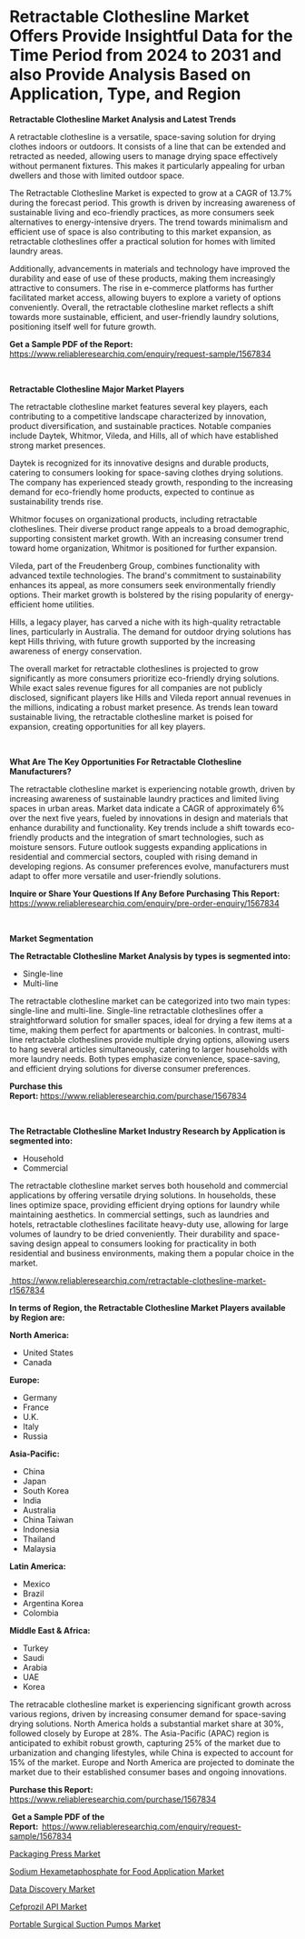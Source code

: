 <p><h1>Retractable Clothesline Market Offers Provide Insightful Data for the Time Period from 2024 to 2031 and also Provide Analysis Based on Application, Type, and Region</h1></p><p><strong>Retractable Clothesline Market Analysis and Latest Trends</strong></p>
<p><p>A retractable clothesline is a versatile, space-saving solution for drying clothes indoors or outdoors. It consists of a line that can be extended and retracted as needed, allowing users to manage drying space effectively without permanent fixtures. This makes it particularly appealing for urban dwellers and those with limited outdoor space.</p><p>The Retractable Clothesline Market is expected to grow at a CAGR of 13.7% during the forecast period. This growth is driven by increasing awareness of sustainable living and eco-friendly practices, as more consumers seek alternatives to energy-intensive dryers. The trend towards minimalism and efficient use of space is also contributing to this market expansion, as retractable clotheslines offer a practical solution for homes with limited laundry areas.</p><p>Additionally, advancements in materials and technology have improved the durability and ease of use of these products, making them increasingly attractive to consumers. The rise in e-commerce platforms has further facilitated market access, allowing buyers to explore a variety of options conveniently. Overall, the retractable clothesline market reflects a shift towards more sustainable, efficient, and user-friendly laundry solutions, positioning itself well for future growth.</p></p>
<p><strong>Get a Sample PDF of the Report:&nbsp;</strong> <a href="https://www.reliableresearchiq.com/enquiry/request-sample/1567834">https://www.reliableresearchiq.com/enquiry/request-sample/1567834</a></p>
<p>&nbsp;</p>
<p><strong>Retractable Clothesline Major Market Players</strong></p>
<p><p>The retractable clothesline market features several key players, each contributing to a competitive landscape characterized by innovation, product diversification, and sustainable practices. Notable companies include Daytek, Whitmor, Vileda, and Hills, all of which have established strong market presences.</p><p>Daytek is recognized for its innovative designs and durable products, catering to consumers looking for space-saving clothes drying solutions. The company has experienced steady growth, responding to the increasing demand for eco-friendly home products, expected to continue as sustainability trends rise.</p><p>Whitmor focuses on organizational products, including retractable clotheslines. Their diverse product range appeals to a broad demographic, supporting consistent market growth. With an increasing consumer trend toward home organization, Whitmor is positioned for further expansion.</p><p>Vileda, part of the Freudenberg Group, combines functionality with advanced textile technologies. The brand's commitment to sustainability enhances its appeal, as more consumers seek environmentally friendly options. Their market growth is bolstered by the rising popularity of energy-efficient home utilities.</p><p>Hills, a legacy player, has carved a niche with its high-quality retractable lines, particularly in Australia. The demand for outdoor drying solutions has kept Hills thriving, with future growth supported by the increasing awareness of energy conservation.</p><p>The overall market for retractable clotheslines is projected to grow significantly as more consumers prioritize eco-friendly drying solutions. While exact sales revenue figures for all companies are not publicly disclosed, significant players like Hills and Vileda report annual revenues in the millions, indicating a robust market presence. As trends lean toward sustainable living, the retractable clothesline market is poised for expansion, creating opportunities for all key players.</p></p>
<p>&nbsp;</p>
<p><strong>What Are The Key Opportunities For Retractable Clothesline Manufacturers?</strong></p>
<p><p>The retractable clothesline market is experiencing notable growth, driven by increasing awareness of sustainable laundry practices and limited living spaces in urban areas. Market data indicate a CAGR of approximately 6% over the next five years, fueled by innovations in design and materials that enhance durability and functionality. Key trends include a shift towards eco-friendly products and the integration of smart technologies, such as moisture sensors. Future outlook suggests expanding applications in residential and commercial sectors, coupled with rising demand in developing regions. As consumer preferences evolve, manufacturers must adapt to offer more versatile and user-friendly solutions.</p></p>
<p><strong>Inquire or Share Your Questions If Any Before Purchasing This Report:</strong> <a href="https://www.reliableresearchiq.com/enquiry/pre-order-enquiry/1567834">https://www.reliableresearchiq.com/enquiry/pre-order-enquiry/1567834</a></p>
<p>&nbsp;</p>
<p><strong>Market Segmentation</strong></p>
<p><strong>The Retractable Clothesline Market Analysis by types is segmented into:</strong></p>
<p><ul><li>Single-line</li><li>Multi-line</li></ul></p>
<p><p>The retractable clothesline market can be categorized into two main types: single-line and multi-line. Single-line retractable clotheslines offer a straightforward solution for smaller spaces, ideal for drying a few items at a time, making them perfect for apartments or balconies. In contrast, multi-line retractable clotheslines provide multiple drying options, allowing users to hang several articles simultaneously, catering to larger households with more laundry needs. Both types emphasize convenience, space-saving, and efficient drying solutions for diverse consumer preferences.</p></p>
<p><strong>Purchase this Report:&nbsp;</strong><a href="https://www.reliableresearchiq.com/purchase/1567834">https://www.reliableresearchiq.com/purchase/1567834</a></p>
<p>&nbsp;</p>
<p><strong>The Retractable Clothesline Market Industry Research by Application is segmented into:</strong></p>
<p><ul><li>Household</li><li>Commercial</li></ul></p>
<p><p>The retractable clothesline market serves both household and commercial applications by offering versatile drying solutions. In households, these lines optimize space, providing efficient drying options for laundry while maintaining aesthetics. In commercial settings, such as laundries and hotels, retractable clotheslines facilitate heavy-duty use, allowing for large volumes of laundry to be dried conveniently. Their durability and space-saving design appeal to consumers looking for practicality in both residential and business environments, making them a popular choice in the market.</p></p>
<p><a href="https://www.reliableresearchiq.com/retractable-clothesline-market-r1567834">&nbsp;https://www.reliableresearchiq.com/retractable-clothesline-market-r1567834</a></p>
<p><strong>In terms of Region, the Retractable Clothesline Market Players available by Region are:</strong></p>
<p>
    <p> <strong> North America: </strong>
        <ul>
            <li>United States</li>
            <li>Canada</li>
        </ul>
        </p> 
    <p> <strong> Europe: </strong>
        <ul>
            <li>Germany</li>
            <li>France</li>
            <li>U.K.</li>
            <li>Italy</li>
            <li>Russia</li>
        </ul>
        </p> 
    <p> <strong> Asia-Pacific: </strong>
        <ul>
            <li>China</li>
            <li>Japan</li>
            <li>South Korea</li>
            <li>India</li>
            <li>Australia</li>
            <li>China Taiwan</li>
            <li>Indonesia</li>
            <li>Thailand</li>
            <li>Malaysia</li>
        </ul>
        </p> 
    <p> <strong> Latin America: </strong>
        <ul>
            <li>Mexico</li>
            <li>Brazil</li>
            <li>Argentina Korea</li>
            <li>Colombia</li>
        </ul>
        </p> 
    <p> <strong> Middle East & Africa: </strong>
        <ul>
            <li>Turkey</li>
            <li>Saudi</li>
            <li>Arabia</li>
            <li>UAE</li>
            <li>Korea</li>
        </ul>
    </p>
    </p>
<p><p>The retracable clothesline market is experiencing significant growth across various regions, driven by increasing consumer demand for space-saving drying solutions. North America holds a substantial market share at 30%, followed closely by Europe at 28%. The Asia-Pacific (APAC) region is anticipated to exhibit robust growth, capturing 25% of the market due to urbanization and changing lifestyles, while China is expected to account for 15% of the market. Europe and North America are projected to dominate the market due to their established consumer bases and ongoing innovations.</p></p>
<p><strong>Purchase this Report: </strong><a href="https://www.reliableresearchiq.com/purchase/1567834">https://www.reliableresearchiq.com/purchase/1567834</a></p>
<p>&nbsp;<strong>Get a Sample PDF of the Report:&nbsp;&nbsp;</strong><a href="https://www.reliableresearchiq.com/enquiry/request-sample/1567834">https://www.reliableresearchiq.com/enquiry/request-sample/1567834</a></p>
<p><strong></strong></p>
<p><p><a href="https://medium.com/@vlcostes/packaging-press-market-size-share-trends-analysis-report-by-product-plastic-packaging-1b29bd58eb7e?postPublishedType=repub">Packaging Press Market</a></p><p><a href="https://github.com/jeffreybishop26/Market-Research-Report-List-1/blob/main/sodium-hexametaphosphate-for-food-application-market.md">Sodium Hexametaphosphate for Food Application Market</a></p><p><a href="https://www.linkedin.com/pulse/data-discovery-market-size-growth-trends-statistics-forecasts-k4rge">Data Discovery Market</a></p><p><a href="https://issuu.com/reportprime-2/docs/cefprozil-api-market-size-2030.pptx_1de03e0712834d">Cefprozil API Market</a></p><p><a href="https://issuu.com/reportprime-2/docs/portable-surgical-suction-pumps-mar_4ccea78c1e7d4f">Portable Surgical Suction Pumps Market</a></p></p>